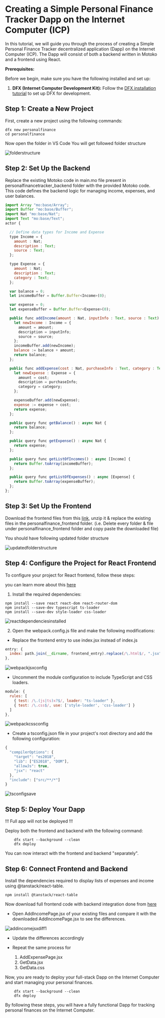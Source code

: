 # Creating a Simple Personal Finance Tracker Dapp on the Internet Computer (ICP)

In this tutorial, we will guide you through the process of creating a Simple Personal Finance Tracker decentralized application (Dapp) on the Internet Computer (ICP). The Dapp will consist of both a backend written in Motoko and a frontend using React.

**Prerequisites:**

Before we begin, make sure you have the following installed and set up:

1. **DFX (Internet Computer Development Kit):** Follow the [DFX installation tutorial](https://docs.google.com/document/d/1wGVVqlXZE8rzlLQOl4P4CkUP9dCVqIGc8iLTBthwinc/edit?usp=sharing) to set up DFX for development.

## Step 1: Create a New Project

First, create a new project using the following commands:

```shell
dfx new personalfinance
cd personalfinance
```

Now open the folder in VS Code
You will get followed folder structure

![folderstructure](folderstructure.JPG)

## Step 2: Set Up the Backend

Replace the existing Motoko code in main.mo file present in personalfinancetracker_backend folder with the provided Motoko code. This code defines the backend logic for managing income, expenses, and user balances.

```javascript
import Array "mo:base/Array";
import Buffer "mo:base/Buffer";
import Nat "mo:base/Nat";
import Text "mo:base/Text";
actor {

  // Define data types for Income and Expense
  type Income = {
    amount : Nat;
    description : Text;
    source : Text;
  };

  type Expense = {
    amount : Nat;
    description : Text;
    category : Text;
  };

  var balance = 0;
  let incomeBuffer = Buffer.Buffer<Income>(0);

  var expense = 0;
  let expenseBuffer = Buffer.Buffer<Expense>(0);

  public func addIncome(amount : Nat, inputInfo : Text, source : Text) : async Nat {
    let newIncome : Income = {
      amount = amount;
      description = inputInfo;
      source = source;
    };
    incomeBuffer.add(newIncome);
    balance := balance + amount;
    return balance;
  };

  public func addExpense(cost : Nat, purchaseInfo : Text, category : Text) : async Nat {
    let newExpense : Expense = {
      amount = cost;
      description = purchaseInfo;
      category = category;
    };

    expenseBuffer.add(newExpense);
    expense := expense + cost;
    return expense;
  };

  public query func getBalance() : async Nat {
    return balance;
  };

  public query func getExpense() : async Nat {
    return expense;
  };

  public query func getListOfIncomes() : async [Income] {
    return Buffer.toArray(incomeBuffer);
  };

  public query func getListOfExpenses() : async [Expense] {
    return Buffer.toArray(expenseBuffer);
  };
};

```

## Step 3: Set Up the Frontend

Download the frontend files from this [link](http://sirilux.in/wp-content/uploads/2023/10/download1.zip), unzip it & replace the existing files in the personalfinance_frontend folder. (i.e. Delete every folder & file under personalfinance_frontend folder and copy paste the downloaded file)

You should have following updated folder structure

![updatedfolderstructure](updatedfolderstructure.JPG)

## Step 4: Configure the Project for React Frontend

To configure your project for React frontend, follow these steps:

you can learn more about this [here](https://internetcomputer.org/docs/current/developer-docs/frontend/custom-frontend)

1. Install the required dependencies:

```shell
npm install --save react react-dom react-router-dom
npm install --save-dev typescript ts-loader
npm install --save-dev style-loader css-loader
```

![reactdependenciesinstalled](reactdependenciesinstalled.JPG)

2.  Open the webpack.config.js file and make the following modifications:

- Replace the frontend entry to use index.jsx instead of index.js

```javascript
entry: {
  index: path.join(__dirname, frontend_entry).replace(/\.html$/, ".jsx"),
},
```

![webpackjsxconfig](webpackjsxconfig.JPG)

- Uncomment the module configuration to include TypeScript and CSS loaders.

```javascript
module: {
  rules: [
    { test: /\.(js|ts)x?$/, loader: "ts-loader" },
    { test: /\.css$/, use: ['style-loader', 'css-loader'] }
  ]
},
```

![webpackcssconfig](webpackcssconfig.JPG)

- Create a tsconfig.json file in your project's root directory and add the following configuration:

```javascript
{
  "compilerOptions": {
    "target": "es2018",
    "lib": ["ES2018", "DOM"],
    "allowJs": true,
    "jsx": "react"
  },
  "include": ["src/**/*"]
}
```

![tsconfigsave](tsconfigsave.jpg)

## Step 5: Deploy Your Dapp

!!! Full app will not be deployed !!!

Deploy both the frontend and backend with the following command:

```shell
    dfx start --background --clean
    dfx deploy
```

You can now interact with the frontend and backend "separately".

## Step 6: Connect Frontend and Backend

Install the dependencies required to display lists of expenses and income using @tanstack/react-table.

```shell
npm install @tanstack/react-table
```

Now download full frontend code with backend integration done from [here](http://sirilux.in/wp-content/uploads/2023/10/download2.zip)

- Open AddIncomePage.jsx of your existing files and compare it with the downloaded AddIncomePage.jsx to see the differences.

![addincomejsxdiff1](addincomejsxdiff1.jpg)

- Update the differences accordingly
- Repeat the same process for

  1. AddExpensePage.jsx
  2. GetData.jsx
  3. GetData.css

Now, you are ready to deploy your full-stack Dapp on the Internet Computer and start managing your personal finances.

```shell
    dfx start --background --clean
    dfx deploy
```

By following these steps, you will have a fully functional Dapp for tracking personal finances on the Internet Computer.

